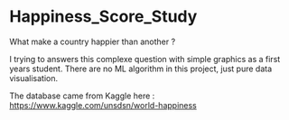 # Happiness_Score_Study
What make a country happier than another ?

I trying to answers this complexe question with simple graphics as a first years student.
There are no ML algorithm in this project, just pure data visualisation. 

The database came from Kaggle here : https://www.kaggle.com/unsdsn/world-happiness
